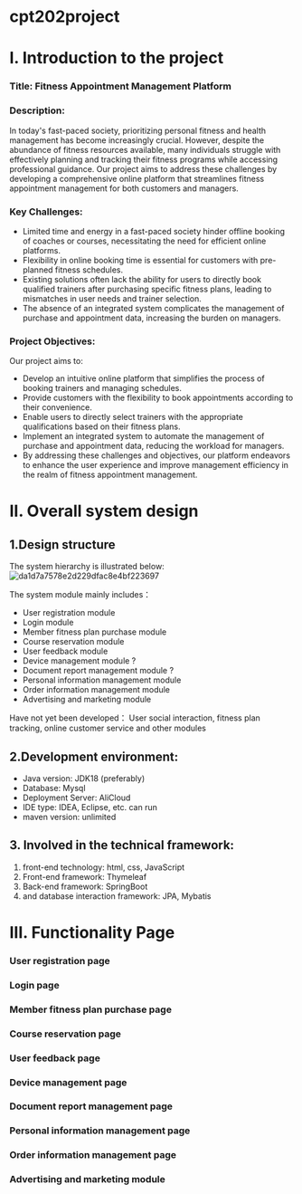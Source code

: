 # cpt202project
# I. Introduction to the project

### Title: Fitness Appointment Management Platform

### Description:
In today's fast-paced society, prioritizing personal fitness and health management has become increasingly crucial. However, despite the abundance of fitness resources available, many individuals struggle with effectively planning and tracking their fitness programs while accessing professional guidance. Our project aims to address these challenges by developing a comprehensive online platform that streamlines fitness appointment management for both customers and managers.

### Key Challenges:

- Limited time and energy in a fast-paced society hinder offline booking of coaches or courses, necessitating the need for efficient online platforms.
- Flexibility in online booking time is essential for customers with pre-planned fitness schedules.
- Existing solutions often lack the ability for users to directly book qualified trainers after purchasing specific fitness plans, leading to mismatches in user needs and trainer selection.
- The absence of an integrated system complicates the management of purchase and appointment data, increasing the burden on managers.

### Project Objectives:
Our project aims to:

- Develop an intuitive online platform that simplifies the process of booking trainers and managing schedules.
- Provide customers with the flexibility to book appointments according to their convenience.
- Enable users to directly select trainers with the appropriate qualifications based on their fitness plans.
- Implement an integrated system to automate the management of purchase and appointment data, reducing the workload for managers.
- By addressing these challenges and objectives, our platform endeavors to enhance the user experience and improve management efficiency in the realm of fitness appointment management.


# II. Overall system design
## 1.Design structure
The system hierarchy is illustrated below:
![da1d7a7578e2d229dfac8e4bf223697](https://github.com/Tryingyuan/cpt202project/assets/129402785/11ac380d-9490-4307-b243-a01090fc8b11)

The system module mainly includes： 
- User registration module
- Login module
- Member fitness plan purchase module
- Course reservation module
- User feedback module
- Device management module ?
- Document report management module ?
- Personal information management module
- Order information management module
- Advertising and marketing module

Have not yet been developed：
User social interaction, fitness plan tracking, online customer service and other modules



## 2.Development environment:
- Java version: JDK18 (preferably)
- Database: Mysql
- Deployment Server: AliCloud
- IDE type: IDEA, Eclipse, etc. can run
- maven version: unlimited



## 3. Involved in the technical framework:
1. front-end technology: html, css, JavaScript
2. Front-end framework: Thymeleaf
3. Back-end framework: SpringBoot
4. and database interaction framework: JPA, Mybatis


# III. Functionality Page
### User registration page

### Login page

### Member fitness plan purchase page

### Course reservation page

### User feedback page

### Device management page

### Document report management page

### Personal information management page

### Order information management page

### Advertising and marketing module
